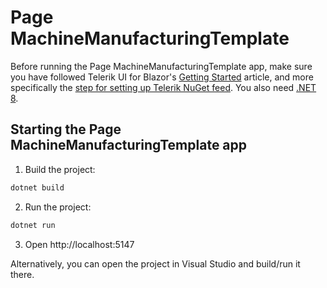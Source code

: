 # Page MachineManufacturingTemplate

Before running the Page MachineManufacturingTemplate app, make sure you have followed Telerik UI for Blazor's [Getting Started](https://docs.telerik.com/blazor-ui/getting-started/web-app) article, and more specifically the [step for setting up Telerik NuGet feed](https://docs.telerik.com/blazor-ui/getting-started/web-app#step-2-add-the-telerik-nuget-feed-to-visual-studio). You also need [.NET 8](https://dotnet.microsoft.com/en-us/download/dotnet/8.0).

## Starting the Page MachineManufacturingTemplate app

1. Build the project:

```bash
dotnet build
```

2. Run the project:

```bash
dotnet run
```

3. Open http://localhost:5147

Alternatively, you can open the project in Visual Studio and build/run it there.